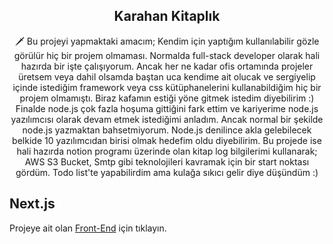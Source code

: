 <article class="markdown-body entry-content container-lg" itemprop="text">
  <div class="markdown-heading" dir="auto">
    <h1 align="center" tabindex="-1" class="heading-element" dir="auto">
      Karahan Kitaplık
    </h1>
   
  </div>
 
  <p align="center" dir="auto">
    🗡️ Bu projeyi yapmaktaki amacım; Kendim için yaptığım kullanılabilir gözle görülür hiç bir projem olmaması. Normalda full-stack developer olarak hali hazırda bir işte çalışıyorum. Ancak her ne kadar ofis ortamında projeler üretsem veya dahil olsamda baştan uca kendime ait olucak ve sergiyelip içinde istediğim framework veya css kütüphanelerini kullanabildiğim hiç bir projem olmamıştı. Biraz kafamın estiği yöne gitmek istedim diyebilirim :) Finalde node.js çok fazla hoşuma gittiğini fark ettim ve kariyerime node.js yazılımcısı olarak devam etmek istediğimi anladım. Ancak normal bir şekilde node.js yazmaktan bahsetmiyorum. Node.js denilince akla gelebilecek belkide 10 yazılımcıdan birisi olmak hedefim oldu diyebilirim. Bu projede ise hali hazırda notion programı üzerinde olan kitap log bilgilerimi kullanarak; AWS S3 Bucket, Smtp gibi teknolojileri kavramak için bir start noktası gördüm. Todo list'te yapabilirdim ama kulağa sıkıcı gelir diye düşündüm :)
  </p>
  
 
  <div class="markdown-heading" dir="auto">
    <h2 tabindex="-1" class="heading-element" dir="auto">Next.js</h2>
  </div>
  <p dir="auto">
    Projeye ait olan
    <a href="https://github.com/atalaykarahan/home_libraryWEB">Front-End</a> için tıklayın.
  </p>
 
  
  
</article>
